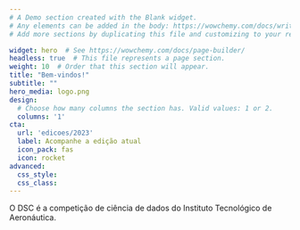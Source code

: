 ```yaml
---
# A Demo section created with the Blank widget.
# Any elements can be added in the body: https://wowchemy.com/docs/writing-markdown-latex/
# Add more sections by duplicating this file and customizing to your requirements.

widget: hero  # See https://wowchemy.com/docs/page-builder/
headless: true  # This file represents a page section.
weight: 10  # Order that this section will appear.
title: "Bem-vindos!"
subtitle: ""
hero_media: logo.png
design:
  # Choose how many columns the section has. Valid values: 1 or 2.
  columns: '1'
cta:
  url: 'edicoes/2023'
  label: Acompanhe a edição atual
  icon_pack: fas
  icon: rocket
advanced:
  css_style:
  css_class:
---
```


O DSC é a competição de ciência de dados do Instituto
Tecnológico de Aeronáutica.
